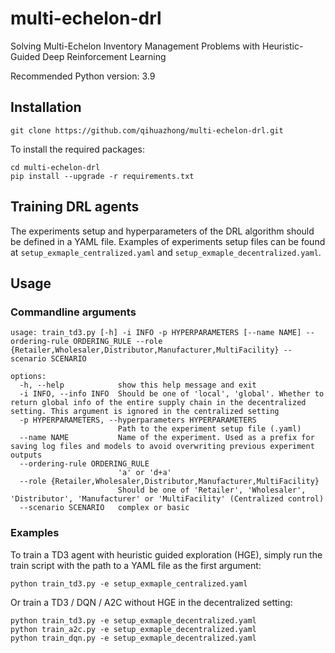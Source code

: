 # multi-echelon-drl
Solving Multi-Echelon Inventory Management Problems with Heuristic-Guided Deep Reinforcement Learning

Recommended Python version: 3.9

## Installation

```shell
git clone https://github.com/qihuazhong/multi-echelon-drl.git
```

To install the required packages:
```shell
cd multi-echelon-drl
pip install --upgrade -r requirements.txt
```

## Training DRL agents

The experiments setup and hyperparameters of the DRL algorithm should be defined in a YAML file.  Examples of experiments setup files can be found at `setup_exmaple_centralized.yaml` and `setup_exmaple_decentralized.yaml`.


## Usage 

### Commandline arguments
```
usage: train_td3.py [-h] -i INFO -p HYPERPARAMETERS [--name NAME] --ordering-rule ORDERING_RULE --role {Retailer,Wholesaler,Distributor,Manufacturer,MultiFacility} --scenario SCENARIO               
                                                                                                                                                                                                      
options:                                                                                                                                                                                              
  -h, --help            show this help message and exit                                                                                                                                               
  -i INFO, --info INFO  Should be one of 'local', 'global'. Whether to return global info of the entire supply chain in the decentralized setting. This argument is ignored in the centralized setting
  -p HYPERPARAMETERS, --hyperparameters HYPERPARAMETERS                                                                                                                                               
                        Path to the experiment setup file (.yaml)                                                                                                                                     
  --name NAME           Name of the experiment. Used as a prefix for saving log files and models to avoid overwriting previous experiment outputs                                                     
  --ordering-rule ORDERING_RULE                                                                                                                                                                       
                        'a' or 'd+a'
  --role {Retailer,Wholesaler,Distributor,Manufacturer,MultiFacility}
                        Should be one of 'Retailer', 'Wholesaler', 'Distributor', 'Manufacturer' or 'MultiFacility' (Centralized control)
  --scenario SCENARIO   complex or basic

```


### Examples

To train a TD3 agent with heuristic guided exploration (HGE), simply run the train script with the path to a YAML file as the first argument:
```commandline
python train_td3.py -e setup_exmaple_centralized.yaml
```

Or train a TD3 / DQN / A2C  without HGE in the decentralized setting:

```commandline
python train_td3.py -e setup_exmaple_decentralized.yaml
python train_a2c.py -e setup_exmaple_decentralized.yaml
python train_dqn.py -e setup_exmaple_decentralized.yaml
```